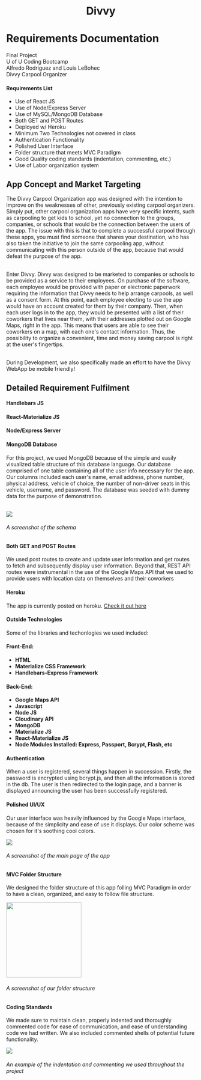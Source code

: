 <h1 align="center">Divvy</h1>

<h1>Requirements Documentation</h1>


<p>Final Project </br>
	U of U Coding Bootcamp </br>
	Alfredo Rodriguez and Louis LeBohec <br/>
	Divvy Carpool Organizer
</p>

<h4>Requirements List</h4>
<ul>
	<li>Use of React JS</li>
	<li>Use of Node/Express Server</li>
	<li>Use of MySQL/MongoDB Database</li>
	<li>Both GET and POST Routes</li>
	<li>Deployed w/ Heroku</li>
	<li>Minimum Two Technologies not covered in class</li>
	<li>Authentication Functionality</li>
	<li>Polished User Interface</li>
	<li>Folder structure that meets MVC Paradigm</li>
	<li>Good Quality coding standards (indentation, commenting, etc.)</li>
	<li>Use of Labor organization system</li>
</ul>

<h2>App Concept and Market Targeting</h2>
<p>
The Divvy Carpool Organization app was designed with the intention to improve on the weaknesses of other, previously existing carpool organizers. Simply put, other carpool organization apps have very specific intents, such as carpooling to get kids to school, yet no connection to the groups, companies, or schools that would be the connection between the users of the app. The issue with this is that to complete a successful carpool through these apps, you must find someone that shares your destination, who has also taken the initiative to join the same carpooling app, without communicating with this person outside of the app, because that would defeat the purpose of the app. </br></br>

Enter Divvy. Divvy was designed to be marketed to companies or schools to be provided as a service to their employees. On purchase of the software, each employee would be provided with paper or electronic paperwork requiring the information that Divvy needs to help arrange carpools, as well as a consent form. At this point, each employee electing to use the app would have an account created for them by their company. Then, when each user logs in to the app, they would be presented with a list of their coworkers that lives near them, with their addresses plotted out on Google Maps, right in the app. This means that users are able to see their coworkers on a map, with each one's contact information. Thus, the possibility to organize a convenient, time and money saving carpool is right at the user's fingertips.</br></br>

During Development, we also specifically made an effort to have the Divvy WebApp be mobile friendly!
</p>

<h2>Detailed Requirement Fulfilment</h2>
<h4>Handlebars JS</h4>
<h4>React-Materialize JS</h4>
<h4>Node/Express Server</h4>
<h4>MongoDB Database</h4>
<p>For this project, we used MongoDB because of the simple and easily visualized table structure of this database language. Our database comprised of one table containing all of the user info necessary for the app. Our columns included each user's name, email address, phone number, physical address, vehicle of choice, the number of non-driver seats in this vehicle, username, and password. The database was seeded with dummy data for the purpose of demonstration.</p>
</br>

<img src="http://res.cloudinary.com/alrod909/image/upload/v1512193162/schema_pcx5oa.png">
<h6>A screenshot of the schema</h6>

<h4>Both GET and POST Routes</h4>

<p>We used post routes to create and update user information and get routes to fetch and subsequently display user information. Beyond that, REST API routes were instrumental in the use of the Google Maps API that we used to provide users with location data on themselves and their coworkers</p>

<h4>Heroku</h4>

<p>The app is currently posted on heroku. <a href="https://divvy-car-app.herokuapp.com/">Check it out here</a></p>

<h4>Outside Technologies</h4>

<p>Some of the libraries and techonlogies we used included:</p>

<h4>Front-End:</h4>

<ul>
    <li><strong>HTML</strong></li>
    <li><strong>Materialize CSS Framework</strong></li>
    <li><strong>Handlebars-Express Framework</strong></li>
</ul>

<h4>Back-End:</h4>
<ul>
    <li><strong>Google Maps API</strong></li>
    <li><strong>Javascript</strong></li>
    <li><strong>Node JS</strong></li>
    <li><strong>Cloudinary API</strong></li>
    <li><strong>MongoDB</strong></li>
    <li><strong>Materialize JS</strong></li>
    <li><strong>React-Materialize JS</strong></li>
    <li><strong>Node Modules Installed: Express, Passport, Bcrypt, Flash, etc</strong></li>
</ul>

<h4>Authentication</h4>

<p>
When a user is registered, several things happen in succession. Firstly, the password is encrypted using bcrypt.js, and then all the information is stored in the db. The user is then redirected to the login page, and a banner is displayed announcing the user has been successfully registered. </br.
</p>

<h4>Polished UI/UX</h4>

<p>	
Our user interface was heavily influenced by the Google Maps interface, because of the simplicity and ease of use it displays. Our color scheme was chosen for it's soothing cool colors.
</p>

<img src="http://res.cloudinary.com/alrod909/image/upload/v1512193165/userPage_lddm1q.png">
<h6>A screenshot of the main page of the app</h6>

<h4>MVC Folder Structure</h4>

<p>
We designed the folder structure of this app folling MVC Paradigm in order to have a clean, organized, and easy to follow file structure. 
</p>

<img src="http://res.cloudinary.com/alrod909/image/upload/v1512193162/MVC_bahc1u.png" style="height: 200px;">
<h6>A screenshot of our folder structure</h6>

<h4>Coding Standards</h4>
<p>
We made sure to maintain clean, properly indented and thoroughly commented code for ease of communication, and ease of understanding code we had written. We also included commented shells of potential future functionality.
</p>
<img src="http://res.cloudinary.com/alrod909/image/upload/v1512193161/cleanCode_fvxwff.png">
<h6>An example of the indentation and commenting we used throughout the project</h6>
